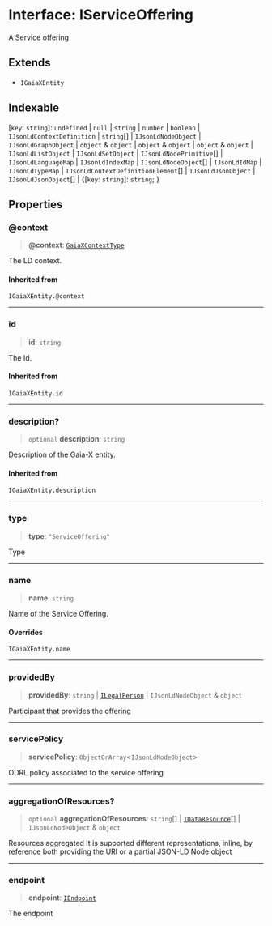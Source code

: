 # Interface: IServiceOffering

A Service offering

## Extends

- `IGaiaXEntity`

## Indexable

\[`key`: `string`\]: `undefined` \| `null` \| `string` \| `number` \| `boolean` \| `IJsonLdContextDefinition` \| `string`[] \| `IJsonLdNodeObject` \| `IJsonLdGraphObject` \| `object` & `object` \| `object` & `object` \| `object` & `object` \| `IJsonLdListObject` \| `IJsonLdSetObject` \| `IJsonLdNodePrimitive`[] \| `IJsonLdLanguageMap` \| `IJsonLdIndexMap` \| `IJsonLdNodeObject`[] \| `IJsonLdIdMap` \| `IJsonLdTypeMap` \| `IJsonLdContextDefinitionElement`[] \| `IJsonLdJsonObject` \| `IJsonLdJsonObject`[] \| \{[`key`: `string`]: `string`; \}

## Properties

### @context

> **@context**: [`GaiaXContextType`](../type-aliases/GaiaXContextType.md)

The LD context.

#### Inherited from

`IGaiaXEntity.@context`

***

### id

> **id**: `string`

The Id.

#### Inherited from

`IGaiaXEntity.id`

***

### description?

> `optional` **description**: `string`

Description of the Gaia-X entity.

#### Inherited from

`IGaiaXEntity.description`

***

### type

> **type**: `"ServiceOffering"`

Type

***

### name

> **name**: `string`

Name of the Service Offering.

#### Overrides

`IGaiaXEntity.name`

***

### providedBy

> **providedBy**: `string` \| [`ILegalPerson`](ILegalPerson.md) \| `IJsonLdNodeObject` & `object`

Participant that provides the offering

***

### servicePolicy

> **servicePolicy**: `ObjectOrArray`\<`IJsonLdNodeObject`\>

ODRL policy associated to the service offering

***

### aggregationOfResources?

> `optional` **aggregationOfResources**: `string`[] \| [`IDataResource`](IDataResource.md)[] \| `IJsonLdNodeObject` & `object`

Resources aggregated
It is supported different representations, inline,
by reference both providing the URI or a partial JSON-LD Node object

***

### endpoint

> **endpoint**: [`IEndpoint`](IEndpoint.md)

The endpoint
